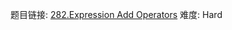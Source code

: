 题目链接: [282.Expression Add Operators][1]
难度: Hard

[1]: https://leetcode.com/problems/expression-add-operators/